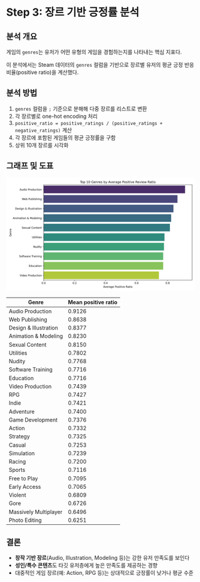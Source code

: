 # Step 3: 장르 기반 긍정률 분석

## 분석 개요
게임의 `genres`는 유저가 어떤 유형의 게임을 경험하는지를 나타내는 핵심 지표다.  

이 분석에서는 Steam 데이터의 `genres` 컬럼을 기반으로 장르별 유저의 평균 긍정 반응 비율(positive ratio)을 계산했다.  

## 분석 방법
1. `genres` 컬럼을 `;` 기준으로 분해해 다중 장르를 리스트로 변환
2. 각 장르별로 one-hot encoding 처리
3. `positive_ratio = positive_ratings / (positive_ratings + negative_ratings)` 계산
4. 각 장르에 포함된 게임들의 평균 긍정률을 구함
5. 상위 10개 장르를 시각화
   


## 그래프 및 도표
![](../visuals/top10_genre_positive_review.png)

| Genre | Mean positive ratio |
|-------|---------------------|
| Audio Production | 0.9126 |
| Web Publishing | 0.8638 |
| Design & Illustration | 0.8377 |
| Animation & Modeling | 0.8230 |
| Sexual Content | 0.8150 |
| Utilities | 0.7802 |
| Nudity | 0.7768 |
| Software Training | 0.7716 |
| Education | 0.7716 |
| Video Production | 0.7439 |
| RPG | 0.7427 |
| Indie | 0.7421 |
| Adventure | 0.7400 |
| Game Development | 0.7376 |
| Action | 0.7332 |
| Strategy | 0.7325 |
| Casual | 0.7253 |
| Simulation | 0.7239 |
| Racing | 0.7200 |
| Sports | 0.7116 |
| Free to Play | 0.7095 |
| Early Access | 0.7065 |
| Violent | 0.6809 |
| Gore | 0.6726 |
| Massively Multiplayer | 0.6496 |
| Photo Editing | 0.6251 |

## 결론
- **창작 기반 장르**(Audio, Illustration, Modeling 등)는 강한 유저 만족도를 보인다
- **성인/특수 콘텐츠**도 타깃 유저층에게 높은 만족도를 제공하는 경향
- 대중적인 게임 장르(예: Action, RPG 등)는 상대적으로 긍정률이 낮거나 평균 수준